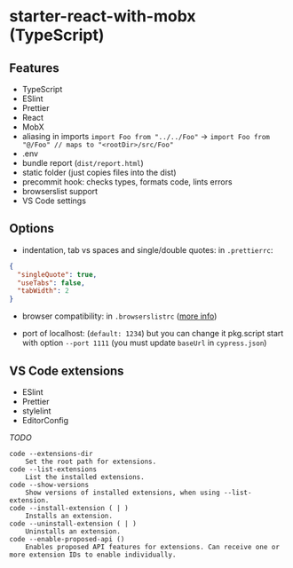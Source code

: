 # starter-react-with-mobx (TypeScript)

## Features

- TypeScript
- ESlint
- Prettier
- React
- MobX
- aliasing in imports `import Foo from "../../Foo"` -> `import Foo from "@/Foo" // maps to "<rootDir>/src/Foo"`
- .env
- bundle report (`dist/report.html`)
- static folder (just copies files into the dist)
- precommit hook: checks types, formats code, lints errors
- browserslist support
- VS Code settings

## Options

- indentation, tab vs spaces and single/double quotes: in `.prettierrc`:

```json
{
  "singleQuote": true,
  "useTabs": false,
  "tabWidth": 2
}
```

- browser compatibility: in `.browserslistrc` ([more info](https://github.com/browserslist/browserslist))

- port of localhost: (`default: 1234`) but you can change it pkg.script start with option `--port 1111` (you must update `baseUrl` in `cypress.json`)

## VS Code extensions

- ESlint
- Prettier
- stylelint
- EditorConfig

_TODO_

```
code --extensions-dir
    Set the root path for extensions.
code --list-extensions
    List the installed extensions.
code --show-versions
    Show versions of installed extensions, when using --list-extension.
code --install-extension ( | )
    Installs an extension.
code --uninstall-extension ( | )
    Uninstalls an extension.
code --enable-proposed-api ()
    Enables proposed API features for extensions. Can receive one or more extension IDs to enable individually.
```
